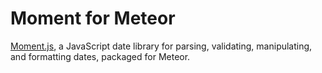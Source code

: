 # Moment for Meteor

[Moment.js](http://momentjs.com/), a JavaScript date library for parsing, validating, manipulating, and formatting dates, packaged for Meteor.

